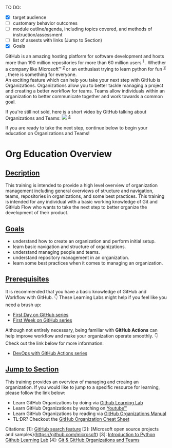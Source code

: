 TO DO:
- [x] target audience
- [ ] customary behavior outcomes
- [ ] module outline/agenda, including topics covered, and methods of instruction/assessment
- [ ] list of assests with links (Jump to Section)
- [x] Goals

GitHub is an amazing hosting platform for software development and hosts more than 190 million repositories for more than 60 million users <sup> [1](https://github.com/search?q=&ref=simplesearch) </sup>. Whether a company like Microsoft™ <sup> [2](https://github.com/microsoft) </sup> or an enthusiast trying to learn python for fun <sup> [3](https://lab.github.com/everydeveloper/introduction-to-python) </sup>, there is something for everyone.  
An exciting feature which can help you take your next step with GitHub is Organizations.  Organizations allow you to better tackle managing a project and creating a better workflow for teams. Teams allow individuals within an organization to better communicate together and work towards a common goal.  

If you're still not sold, here is a short video by GitHub talking about Organizations and Teams:
[![](http://img.youtube.com/vi/MpRQ3uucPaM/0.jpg)](http://www.youtube.com/watch?v=MpRQ3uucPaM "Organizations and Teams") <sup> [4](http://www.youtube.com/watch?v=MpRQ3uucPaM) </sup>

If you are ready to take the next step, continue below to begin your education on Organizations and Teams!

# __Org Education Overview__
## <ins>Decription</ins>
This training is intended to provide a high level overview of organization management including general overviews of structure and navigation, teams, repositories in organizations, and some best practices.  This training is intended for any individual with a basic working knowledge of Git and GitHub Flow who wants to take the next step to better organize the development of their product. 

## <ins>Goals</ins>
- understand how to create an organization and perform initial setup.
- learn basic navigation and structure of organizations.
- understand managing people and teams.
- understand repository management in an organization.
- learn some best practices when it comes to managing an organization.

## <ins>Prerequisites</ins>
It is recommended that you have a basic knowledge of GitHub and Workflow with GitHub.
:point_down: These Learning Labs might help if you feel like you need a brush up:
- [First Day on GitHub series](https://lab.github.com/githubtraining/first-day-on-github)
- [First Week on GitHub series](https://lab.github.com/githubtraining/first-week-on-github)

Although not entirely necessary, being familiar with **GitHub Actions** can help improve workflow and make your organization operate smoothly.
:point_down: Check out the link below for more information:
- [DevOps with GitHub Actions series](https://lab.github.com/githubtraining/devops-with-github-actions)

## <ins>Jump to Section</ins>
This training  provides an overview of managing and creaing an organization.  If you would like to jump to a specific resource for learning, please follow the link below:
- Learn GitHub Organizations by doing via [Github Learning Lab](https://github.com/StephenCBird/org_education_toolkit/tree/main/org_education_toolkit/Assets/Learning%20Lab)
- Learn GitHub Organizations by watching on [Youtube™](https://www.youtube.com/user/GitHubGuides)
- Learn GitHub Organizations by reading via [GitHub Organizations Manual](https://github.com/StephenCBird/org_education_toolkit/tree/main/org_education_toolkit/Assets/Manual)
- TL:DR?  Checkout the [GitHub Organization Cheat Sheet](https://github.com/StephenCBird/org_education_toolkit/tree/main/org_education_toolkit/Assets/Cheat%20Sheet)




Citations:
[1]: [GitHub search feature](https://github.com/search?q=&ref=simplesearch)
[2]: [Microsoft open source projects and samples}(https://github.com/microsoft)
[3]: [Introduction to Python Github Learning Lab](https://lab.github.com/everydeveloper/introduction-to-python)
[4]: [Git & GitHub:Organizations and Teams](http://www.youtube.com/watch?v=MpRQ3uucPaM)
